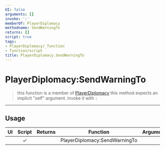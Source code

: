 ```yaml
---
UI: false
arguments: []
invoke: ':'
memberOf: PlayerDiplomacy
methodname: SendWarningTo
returns: []
script: true
tags:
- PlayerDiplomacy/_function
- function/script
title: PlayerDiplomacy.SendWarningTo
---
```

# PlayerDiplomacy:SendWarningTo
> this function is a member of [PlayerDiplomacy](civ-6/lua/PlayerDiplomacy.md)
> this method expects an implicit "self" argument. invoke it with `:`
-----
## Usage
|  UI | Script | Returns | Function | Arguments |
|:---:|:------:|-------:|:--------:|:---------|
| |✓||PlayerDiplomacy:SendWarningTo||
